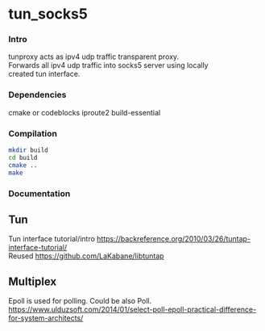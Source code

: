 # tun_socks5

### Intro
tunproxy acts as ipv4 udp traffic transparent proxy.  
Forwards all ipv4 udp traffic into socks5 server using locally   
created tun interface.

### Dependencies

cmake or codeblocks
iproute2
build-essential

### Compilation

```sh
mkdir build
cd build
cmake ..
make
```

### Documentation 

## Tun
Tun interface tutorial/intro https://backreference.org/2010/03/26/tuntap-interface-tutorial/  
Reused https://github.com/LaKabane/libtuntap   

## Multiplex
Epoll is used for polling. Could be also Poll.   
https://www.ulduzsoft.com/2014/01/select-poll-epoll-practical-difference-for-system-architects/
